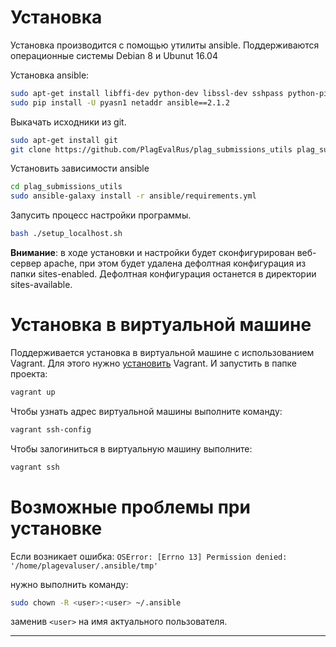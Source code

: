

# Установка #
Установка производится с помощью утилиты ansible.
Поддерживаются операционные системы Debian 8  и Ubunut 16.04

Установка ansible:
```bash
sudo apt-get install libffi-dev python-dev libssl-dev sshpass python-pip
sudo pip install -U pyasn1 netaddr ansible==2.1.2
```

Выкачать исходники из git.

```bash
sudo apt-get install git
git clone https://github.com/PlagEvalRus/plag_submissions_utils plag_submissions_utils
```
Установить зависимости ansible
```bash
cd plag_submissions_utils
sudo ansible-galaxy install -r ansible/requirements.yml
```
Запусить процесс настройки программы.
```bash
bash ./setup_localhost.sh
```
**Внимание**: в ходе установки и настройки будет сконфигурирован  веб-сервер apache,
при этом будет удалена дефолтная конфигурация из папки sites-enabled.
Дефолтная конфигурация останется в директории sites-available.

#  Установка в виртуальной машине #
Поддерживается установка в виртуальной машине с использованием Vagrant.
Для этого нужно [установить](https://www.vagrantup.com/docs/installation/) Vagrant.
И запустить в папке проекта:
```bash
vagrant up
```
Чтобы узнать адрес виртуальной машины выполните команду:
```bash
vagrant ssh-config
```
Чтобы залогиниться в виртуальную машину выполните:
```bash
vagrant ssh
```


# Возможные проблемы при установке #

Если возникает ошибка:
`OSError: [Errno 13] Permission denied: '/home/plagevaluser/.ansible/tmp'`

нужно выполнить команду:
```bash
sudo chown -R <user>:<user> ~/.ansible 
```
заменив `<user>` на имя актуального пользователя.

-------------------------------------------------------------------------------

